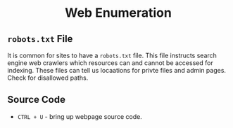 # <h1 style="text-align:center">Web Enumeration</h1>

## ```robots.txt``` File
It is common for sites to have a ```robots.txt``` file. This file instructs search engine web crawlers which resources can and cannot be accessed for indexing. These files can tell us locaations for privte files and admin pages. Check for disallowed paths. 

## Source Code

* ```CTRL + U``` - bring up webpage source code. 